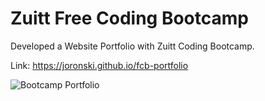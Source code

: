 # Zuitt Free Coding Bootcamp
Developed a Website Portfolio with Zuitt Coding Bootcamp.

Link: https://joronski.github.io/fcb-portfolio

![Bootcamp Portfolio](https://github.com/Joronski/My-Portfolio/assets/91183608/7084a1b4-5cdd-4a52-8743-c8dd4cbd859d)
